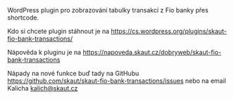 WordPress plugin pro zobrazování tabulky transakcí z Fio banky přes shortcode.

Kdo si chcete plugin stáhnout je na https://cs.wordpress.org/plugins/skaut-fio-bank-transactions/

Nápověda k pluginu je na https://napoveda.skaut.cz/dobryweb/skaut-fio-bank-transactions

Nápady na nové funkce buď tady na GitHubu https://github.com/skaut/skaut-fio-bank-transactions/issues nebo na email Kalicha kalich@skaut.cz
